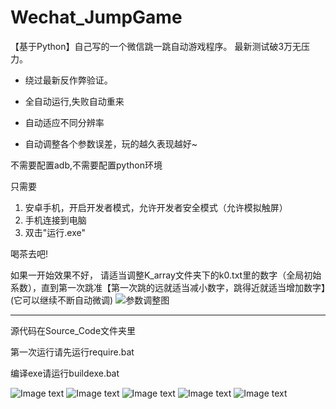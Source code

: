 # Wechat_JumpGame

【基于Python】自己写的一个微信跳一跳自动游戏程序。
最新测试破3万无压力。

* 绕过最新反作弊验证。

* 全自动运行,失败自动重来
* 自动适应不同分辨率
* 自动调整各个参数误差，玩的越久表现越好~

不需要配置adb,不需要配置python环境

只需要

1. 安卓手机，开启开发者模式，允许开发者安全模式（允许模拟触屏）
2. 手机连接到电脑
3. 双击"运行.exe"

喝茶去吧!

如果一开始效果不好，
请适当调整K_array文件夹下的k0.txt里的数字（全局初始系数），直到第一次跳准【第一次跳的远就适当减小数字，跳得近就适当增加数字】(它可以继续不断自动微调)
![参数调整图](https://github.com/Haskely/Wechat_JumpGame/raw/master/readme_pic/fig.png)

--------------------------
源代码在Source_Code文件夹里

第一次运行请先运行require.bat

编译exe请运行buildexe.bat

![Image text](https://github.com/Haskely/Wechat_JumpGame/raw/master/readme_pic/screenshot.png)
![Image text](https://github.com/Haskely/Wechat_JumpGame/raw/master/readme_pic/output.png)
![Image text](https://github.com/Haskely/Wechat_JumpGame/raw/master/readme_pic/last_screenshot2.png)
![Image text](https://github.com/Haskely/Wechat_JumpGame/raw/master/readme_pic/last_screenshot3.png)
![Image text](https://github.com/Haskely/Wechat_JumpGame/raw/master/readme_pic/last_screenshot4.png)

